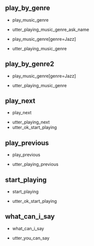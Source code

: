 ## play_by_genre
* play_music_genre
- utter_playing_music_genre_ask_name
* play_music_genre[genre=Jazz]
- utter_playing_music_genre

## play_by_genre2
* play_music_genre[genre=Jazz]
- utter_playing_music_genre

## play_next
* play_next
- utter_playing_next
- utter_ok_start_playing

## play_previous
* play_previous
- utter_playing_previous

## start_playing
* start_playing
- utter_ok_start_playing

## what_can_i_say
* what_can_i_say
- utter_you_can_say

